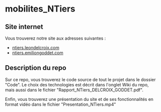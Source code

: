 # mobilites_NTiers

## Site internet

Vous trouverez notre site aux adresses suivantes :
 * [ntiers.leondelcroix.com](http://ntiers.leondelcroix.com)
 * [ntiers.emiliongoddet.com](http://ntiers.emiliongoddet.com)

## Description du repo
Sur ce repo, vous trouverez le code source de tout le projet dans le dossier "Code". Le choix des technologies est décrit dans l'onglet Wiki du repo, mais aussi dans le fichier "Rapport_NTiers_DELCROIX_GODDET.pdf".


Enfin, vous trouverez une présentation du site et de ses fonctionnalités en format vidéo dans le fichier "Presentation_NTiers.mp4" 

